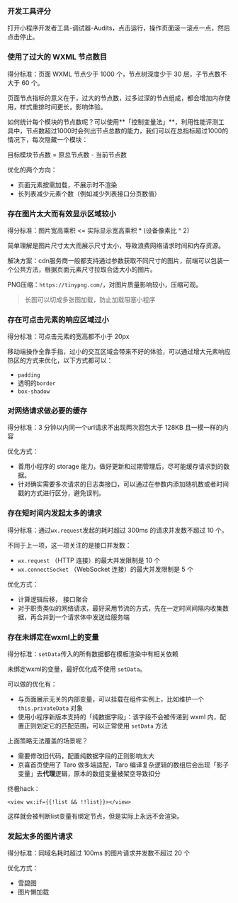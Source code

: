 ### 开发工具评分

打开小程序开发者工具-调试器-Audits，点击运行，操作页面滚一滚点一点，然后点击停止。

### 使用了过大的 WXML 节点数目

得分标准：页面 WXML 节点少于 1000 个，节点树深度少于 30 层，子节点数不大于 60 个。

页面节点指标的意义在于，过大的节点数，过多过深的节点组成，都会增加内存使用，样式重排时间更长，影响体验。

如何统计每个模块的节点数呢？可以使用**「控制变量法」**，利用性能评测工具中，节点数超过1000时会列出节点总数的能力，我们可以在总指标超过1000的情况下，每次隐藏一个模块：

目标模块节点数  =  原总节点数  -  当前节点数

优化的两个方向：

- 页面元素按需加载，不展示时不渲染
- 长列表减少元素个数（例如减少列表接口分页数值）

### 存在图片太大而有效显示区域较小

得分标准：图片宽高乘积 <= 实际显示宽高乘积 * (设备像素比 ^ 2)

简单理解是图片尺寸太大而展示尺寸太小，导致浪费网络请求时间和内存资源。

解决方案：cdn服务商一般都支持通过参数获取不同尺寸的图片，前端可以包装一个公共方法，根据页面元素尺寸拉取合适大小的图片。

PNG压缩：`https://tinypng.com/`，对图片质量影响较小，压缩可观。

> 长图可以切成多张图加载，防止加载阻塞小程序

### 存在可点击元素的响应区域过小

得分标准：可点击元素的宽高都不小于 20px

移动端操作全靠手指，过小的交互区域会带来不好的体验，可以通过增大元素响应热区的方式来优化，以下方式都可以：

- `padding`
- 透明的`border`
- `box-shadow`

### 对网络请求做必要的缓存

得分标准：3 分钟以内同一个url请求不出现两次回包大于 128KB 且一模一样的内容

优化方式：

- 善用小程序的 storage 能力，做好更新和过期管理后，尽可能缓存请求到的数据。
- 针对确实需要多次请求的日志类接口，可以通过在参数内添加随机数或者时间戳的方式进行区分，避免误判。

### 存在短时间内发起太多的请求

得分标准：通过`wx.request`发起的耗时超过 300ms 的请求并发数不超过 10 个。

不同于上一项，这一项关注的是接口并发数：

- `wx.request` （HTTP 连接）的最大并发限制是 10 个
- `wx.connectSocket` （WebSocket 连接）的最大并发限制是 5 个

优化方式：

- 计算逻辑后移， 接口聚合
- 对于职责类似的网络请求，最好采用节流的方式，先在一定时间间隔内收集数据，再合并到一个请求体中发送给服务端

### 存在未绑定在wxml上的变量

得分标准：`setData`传入的所有数据都在模板渲染中有相关依赖

未绑定wxml的变量，最好优化成不使用 `setData`。

可以做的优化有：

- 与页面展示无关的内部变量，可以挂载在组件实例上，比如维护一个 `this.privateData` 对象
- 使用小程序新版本支持的「纯数据字段」：该字段不会被传递到 wxml 内，配置正则划定它的匹配范围，可以正常使用 `setData` 方法

上面策略无法覆盖的场景呢？

- 需要修改旧代码，配置纯数据字段的正则影响太大
- 京喜首页使用了 Taro 做多端适配，Taro 编译复杂逻辑的数组后会出现「影子变量」去**代理**逻辑，原本的数组变量被架空导致扣分

终极hack：

```wxml
<view wx:if={{!list && !!list}}></view>
```

这样就会被判断list变量有绑定节点，但是实际上永远不会渲染。

### 发起太多的图片请求

得分标准：同域名耗时超过 100ms 的图片请求并发数不超过 20 个

优化方式：

- 雪碧图
- 图片懒加载

